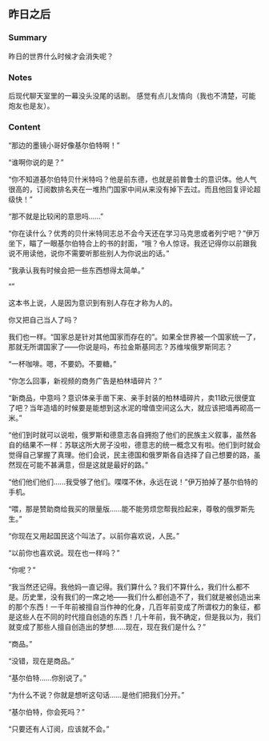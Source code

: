 

## 昨日之后

### Summary
昨日的世界什么时候才会消失呢？



### Notes
后现代聊天室里的一幕没头没尾的话剧。
感觉有点儿友情向（我也不清楚，可能炮友也是友）。

### Content

“那边的墨镜小哥好像基尔伯特啊！”

“谁啊你说的是？”

“你不知道基尔伯特贝什米特吗？他是前东德，也就是前普鲁士的意识体。他人气很高的，订阅数排名夹在一堆热门国家中间从来没有掉下去过。而且他回复评论超级快！”

“那不就是比较闲的意思吗……”



“你在读什么？优秀的贝什米特同志总不会今天还在学习马克思或者列宁吧？”伊万坐下，瞄了一眼基尔伯特合上的书的封面，“哦？令人惊讶。我还记得你以前跟我说不用读他，说你不需要听那些别人为你说出的话。”

“我承认我有时候会把一些东西想得太简单。”

“”


这本书上说，人是因为意识到有别人存在才称为人的。

你又把自己当人了吗？

我们也一样。“国家总是针对其他国家而存在的”。如果全世界被一个国家统一了，那就无所谓国家了——你说是吗，布拉金斯基同志？苏维埃俄罗斯同志？



“一杯咖啡。嗯，不要奶。不要糖。”

“你怎么回事，新视频的商务广告是柏林墙碎片？”

“新商品，中意吗？意识体亲手凿下来、亲手封装的柏林墙碎片，卖11欧元很便宜了吧？当年造墙的时候要是能想到这水泥的增值空间这么大，就应该把墙再砌高一米。”


“他们到时就可以说啦，俄罗斯和德意志各自拥抱了他们的民族主义叙事，虽然各自的结果不一样：苏联这所大房子没啦，德意志的统一概念又有啦。他们到时就会觉得自己掌握了真理。他们会说，民主德国和俄罗斯各自选择了自己想要的路，虽然现在可能不甚满意，但是这就是最好的路。”

“他们他们他们……我受够了他们。喋喋不休，永远在说！”伊万拍掉了基尔伯特的手机。

“喂，那是赞助商给我买的限量版……能不能劳烦您帮我捡起来，尊敬的俄罗斯先生。”




“你现在又用起国民这个叫法了。以前你喜欢说，人民。”

“以前你也喜欢说。现在也一样吗？”




“你呢？”

“我当然还记得。我他妈一直记得。我们算什么？我们不算什么，我们什么都不是。历史里，没有我们的一席之地——我们什么都创造不了，我们就是被创造出来的那个东西！一千年前被擅自当作神的化身，几百年前变成了所谓权力的象征，都是这些人在不同的时代擅自创造的东西！几十年前，我不确定，但是我以为，我们就变成了那些人擅自创造出的梦想……现在，现在我们是什么？”

“商品。”

“没错，现在是商品。”



“基尔伯特……你别说了。”

“为什么不说？你就是想听这句话……是他们把我们分开。”




“基尔伯特，你会死吗？”

“只要还有人订阅，应该就不会。”